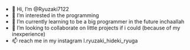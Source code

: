 - 👋 Hi, I’m @Ryuzaki7122
- 👀 I’m interested in the programming
- 🌱 I’m currently learning to be a big programmer in the future inchaallah
- 💞️ I’m looking to collaborate on little projects if i could (because of my inexperience)
- 📫 reach me in my instagram l.ryuzaki_hideki_ryuga
<!---
Ryuzaki7122/Ryuzaki7122 is a ✨ special ✨ repository because its `README.md` (this file) appears on your GitHub profile.
You can click the Preview link to take a look at your changes.
--->
